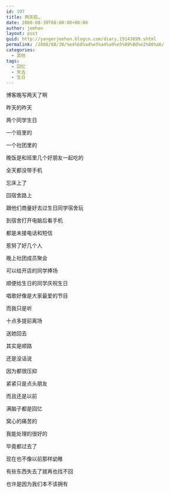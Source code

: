 ```yaml
---
id: 197
title: 两天前…
date: 2008-08-30T08:00:00+00:00
author: jeehon
layout: post
guid: http://yangerjeehon.blogcn.com/diary,19143699.shtml
permalink: /2008/08/30/%e4%b8%a4%e5%a4%a9%e5%89%8d%e2%80%a6/
categories:
  - 其他
tags:
  - 回忆
  - 失去
  - 生日
---
```

博客晚写两天了啊
  
昨天的昨天
  
两个同学生日
  
一个班里的
  
一个社团里的
  
晚饭是和班里几个好朋友一起吃的
  
全天都没带手机
  
忘床上了
  
回宿舍路上
  
跟他们商量好去过生日同学宿舍玩
  
到宿舍打开电脑后看手机
  
都是未接电话和短信
  
惹努了好几个人
  
晚上社团成员聚会
  
可以给开店的同学捧场
  
顺便给生日的同学庆祝生日
  
唱歌好像是大家最爱的节目
  
而我只是听
  
十点多提前离场
  
送她回去
  
其实是顺路
  
还是没话说
  
因为都很压抑
  
紧紧只是点头朋友
  
而且还是以前
  
满脑子都是回忆
  
窝心的痛苦的
  
我能处理的很好的
  
毕竟都过去了
  
现在也不像以前那样幼稚
  
有些东西失去了就再也找不回
  
也许是因为我们本不该拥有